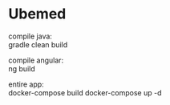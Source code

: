# Ubemed


compile java:  
gradle clean build

compile angular:  
ng build  

entire app:  
docker-compose build
docker-compose up -d

